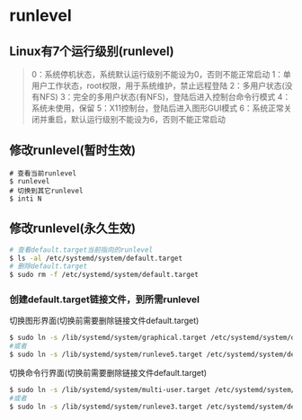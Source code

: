 # runlevel

## Linux有7个运行级别(runlevel)

 > 0：系统停机状态，系统默认运行级别不能设为0，否则不能正常启动
 > 1：单用户工作状态，root权限，用于系统维护，禁止远程登陆
 > 2：多用户状态(没有NFS)
 > 3：完全的多用户状态(有NFS)，登陆后进入控制台命令行模式
 > 4：系统未使用，保留
 > 5：X11控制台，登陆后进入图形GUI模式
 > 6：系统正常关闭并重启，默认运行级别不能设为6，否则不能正常启动


## 修改runlevel(暂时生效)

````
# 查看当前runlevel
$ runlevel
# 切换到其它runlevel
$ inti N
````

## 修改runlevel(永久生效)

```bash
# 查看default.target当前指向的runlevel
$ ls -al /etc/systemd/system/default.target
# 删除default.target
$ sudo rm -f /etc/systemd/system/default.target
```

### 创建default.target链接文件，到所需runlevel

切换图形界面(切换前需要删除链接文件default.target)

```bash
$ sudo ln -s /lib/systemd/system/graphical.target /etc/systemd/system/default.target
#或者
$ sudo ln -s /lib/systemd/system/runleve5.target /etc/systemd/system/default.target
```

切换命令行界面(切换前需要删除链接文件default.target)

```bash
$ sudo ln -s /lib/systemd/system/multi-user.target /etc/systemd/system/default.target
#或者
$ sudo ln -s /lib/systemd/system/runleve3.target /etc/systemd/system/default.target
```
